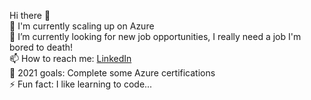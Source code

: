 Hi there 👋  
🌱 I'm currently scaling up on Azure  
🔭 I’m currently looking for new job opportunities, I really need a job I'm bored to death!   
📫 How to reach me: [LinkedIn](www.linkedin.com/in/")  
🤔 2021 goals: Complete some Azure certifications   
⚡ Fun fact: I like learning to code...   
